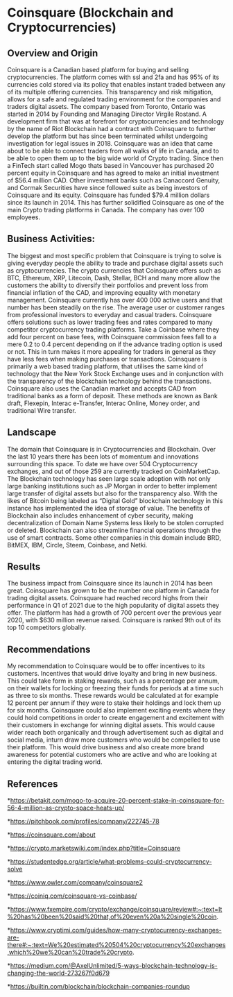 # Coinsquare (Blockchain and Cryptocurrencies)

## Overview and Origin

Coinsquare is a Canadian based platform for buying and selling cryptocurrencies. The platform comes with ssl and 2fa and has 95% of its currencies cold stored via its policy that enables instant traded between any of its multiple offering currencies. This transparency and risk mitigation, allows for a safe and regulated trading environment for the companies and traders digital assets. The company based from Toronto, Ontario was started in 2014 by Founding and Managing Director Virgile Rostand. A development firm that was at forefront for cryptocurrencies and technology by the name of Riot Blockchain had a contract with Coinsquare to further develop the platform but has since been terminated whilst undergoing investigation for legal issues in 2018. Coinsquare was an idea that came about to be able to connect traders from all walks of life in Canada, and to be able to open them up to the big wide world of Crypto trading. Since then a FinTech start called Mogo thats based in Vancouver has purchased 20 percent equity in Coinsquare and has agreed to make an initial investment of $56.4 million CAD. Other investment banks such as Canaccord Genuity, and Cormak Securities have since followed suite as being investors of Coinsquare and its equity. Coinsquare has funded $79.4 million dollars since its launch in 2014. This has further solidified Coinsquare as one of the main Crypto trading platforms in Canada. The company has over 100 employees.


## Business Activities:

The biggest and most specific problem that Coinsquare is trying to solve is giving everyday people the ability to trade and purchase digital assets such as cryptocurrencies. The crypto currencies that Coinsquare offers such as BTC, Ethereum, XRP, Litecoin, Dash, Stellar, BCH and many more allow the customers the ability to diversify their portfolios and prevent loss from financial inflation of the CAD, and improving equality with monetary management. Coinsquare currently has over 400 000 active users and that number has been steadily on the rise. The average user or customer ranges from professional investors to everyday and casual traders. 
Coinsquare offers solutions such as lower trading fees and rates compared to many competitor cryptocurrency trading platforms. Take a Coinbase where they add four percent on base fees, with Coinsquare commission fees fall to a mere 0.2 to 0.4 percent depending on if the advance trading option is used or not. This in turn makes it more appealing for traders in general as they have less fees when making purchases or transactions. Coinsquare is primarily a web based trading platform, that utilises the same kind of technology that the New York Stock Exchange uses and in conjunction with the transparency of the blockchain technology behind the transactions. Coinsquare also uses the Canadian market and accepts CAD from traditional banks as a form of deposit. These methods are known as Bank draft, Flexepin, Interac e-Transfer, Interac Online, Money order, and traditional Wire transfer.


## Landscape
The domain that Coinsquare is in Cryptocurrencies and Blockchain. Over the last 10 years there has been lots of momentum and innovations surrounding this space. To date we have over 504 Cryptocurrency exchanges, and out of those 259 are currently tracked on CoinMarketCap. The Blockchain technology has seen large scale adoption with not only large banking institutions such as JP Morgan in order to better implement large transfer of digital assets but also for the transparency also. With the likes of Bitcoin being labeled as “Digital Gold” blockchain technology in this instance has implemented the idea of storage of value. The benefits of Blockchain also includes enhancement of cyber security, making decentralization of Domain Name Systems less likely to be stolen corrupted or deleted. Blockchain can also streamline financial operations through the use of smart contracts. Some other companies in this domain include BRD, BitMEX, IBM, Circle, Steem, Coinbase, and Netki.


## Results

The business impact from Coinsquare since its launch in 2014 has been great. Coinsquare has grown to be the number one platform in Canada for trading digital assets. Coinsquare had reached record highs from their performance in Q1 of 2021 due to the high popularity of digital assets they offer. The platform has had a growth of 700 percent over the previous year 2020, with $630 million revenue raised. Coinsquare is ranked 9th out of its top 10 competitors globally.


## Recommendations

My recommendation to Coinsquare would be to offer incentives to its customers. Incentives that would drive loyalty and bring in new business. This could take form in staking rewards, such as a percentage per annum, on their wallets for locking or freezing their funds for periods at a time such as three to six months. These rewards would be calculated at for example 12 percent per annum if they were to stake their holdings and lock them up for six months. Coinsquare could also implement exciting events where they could hold competitions in order to create engagement and excitement with their customers in exchange for winning digital assets. This would cause wider reach both organically and through advertisement such as digital and social media, inturn draw more customers who would be compelled to use their platform. This would drive business and also create more brand awareness for potential customers who are active and who are looking at entering the digital trading world.


## References

*https://betakit.com/mogo-to-acquire-20-percent-stake-in-coinsquare-for-56-4-million-as-crypto-space-heats-up/

*https://pitchbook.com/profiles/company/222745-78

*https://coinsquare.com/about

*https://crypto.marketswiki.com/index.php?title=Coinsquare

*https://studentedge.org/article/what-problems-could-cryptocurrency-solve

*https://www.owler.com/company/coinsquare2

*https://coiniq.com/coinsquare-vs-coinbase/

*https://www.fxempire.com/crypto/exchange/coinsquare/review#:~:text=It%20has%20been%20said%20that,of%20even%20a%20single%20coin.

*https://www.cryptimi.com/guides/how-many-cryptocurrency-exchanges-are-there#:~:text=We%20estimated%20504%20cryptocurrency%20exchanges,which%20we%20can%20trade%20crypto.

*https://medium.com/@AxelUnlimited/5-ways-blockchain-technology-is-changing-the-world-273267f0d679

*https://builtin.com/blockchain/blockchain-companies-roundup